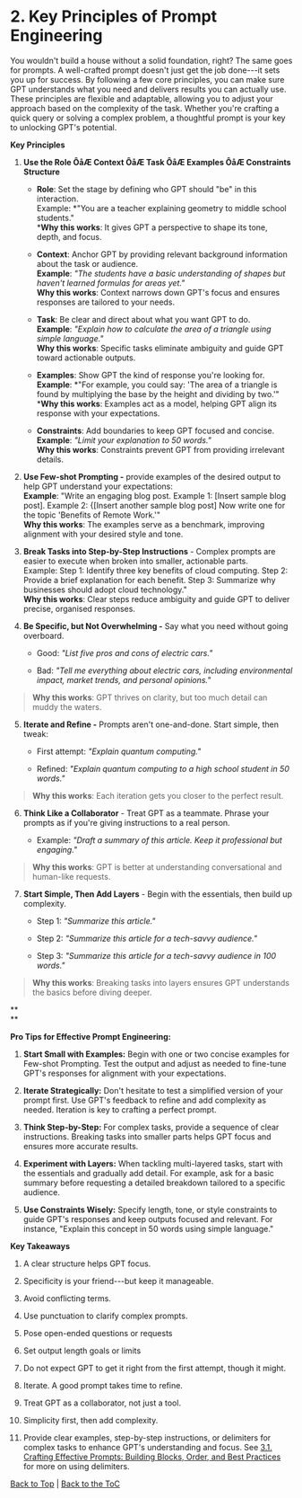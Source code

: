 <a name="top"></a>

# 2. Key Principles of Prompt Engineering

You wouldn't build a house without a solid foundation, right? The same
goes for prompts. A well-crafted prompt doesn't just get the job
done---it sets you up for success. By following a few core principles,
you can make sure GPT understands what you need and delivers results you
can actually use. These principles are flexible and adaptable, allowing
you to adjust your approach based on the complexity of the task. Whether
you're crafting a quick query or solving a complex problem, a thoughtful
prompt is your key to unlocking GPT's potential.

**Key Principles**

1.  **Use the Role ÔåÆ Context ÔåÆ Task ÔåÆ Examples ÔåÆ Constraints Structure**

    -   **Role**: Set the stage by defining who GPT should \"be\" in
        this interaction.\
        Example: *\"You are a teacher explaining geometry to middle
        school students.\"\
        ***Why this works**: It gives GPT a perspective to shape its
        tone, depth, and focus.

    -   **Context**: Anchor GPT by providing relevant background
        information about the task or audience.\
        **Example**: *\"The students have a basic understanding of
        shapes but haven't learned formulas for areas yet.\"*\
        **Why this works**: Context narrows down GPT's focus and ensures
        responses are tailored to your needs.

    -   **Task**: Be clear and direct about what you want GPT to do.\
        **Example**: *\"Explain how to calculate the area of a triangle
        using simple language.\"*\
        **Why this works**: Specific tasks eliminate ambiguity and guide
        GPT toward actionable outputs.

    -   **Examples**: Show GPT the kind of response you're looking for.\
        **Example**: *\"For example, you could say: \'The area of a
        triangle is found by multiplying the base by the height and
        dividing by two.\'\"\
        ***Why this works**: Examples act as a model, helping GPT align
        its response with your expectations.

    -   **Constraints**: Add boundaries to keep GPT focused and
        concise.\
        **Example**: *\"Limit your explanation to 50 words.\"*\
        **Why this works**: Constraints prevent GPT from providing
        irrelevant details.

2.  **Use Few-shot Prompting -** provide examples of the desired output
    to help GPT understand your expectations:\
    **Example**: \"Write an engaging blog post. Example 1: \[Insert
    sample blog post\]. Example 2: {\[Insert another sample blog post\]
    Now write one for the topic \'Benefits of Remote Work.'"\
    **Why this works**: The examples serve as a benchmark, improving
    alignment with your desired style and tone.

3.  **Break Tasks into Step-by-Step Instructions** - Complex prompts are
    easier to execute when broken into smaller, actionable parts.\
    Example: Step 1: Identify three key benefits of cloud computing.
    Step 2: Provide a brief explanation for each benefit. Step 3:
    Summarize why businesses should adopt cloud technology.\"\
    **Why this works**: Clear steps reduce ambiguity and guide GPT to
    deliver precise, organised responses.

4.  **Be Specific, but Not Overwhelming -** Say what you need without
    going overboard.

    -   Good: *\"List five pros and cons of electric cars.\"*

    -   Bad: *\"Tell me everything about electric cars, including
        environmental impact, market trends, and personal opinions.\"*

> **Why this works**: GPT thrives on clarity, but too much detail can
> muddy the waters.

5.  **Iterate and Refine -** Prompts aren't one-and-done. Start simple,
    then tweak:

    -   First attempt: *\"Explain quantum computing.\"*

    -   Refined: *\"Explain quantum computing to a high school student
        in 50 words.\"*

> **Why this works**: Each iteration gets you closer to the perfect
> result.

6.  **Think Like a Collaborator** - Treat GPT as a teammate. Phrase your
    prompts as if you're giving instructions to a real person.

    -   Example: *\"Draft a summary of this article. Keep it
        professional but engaging.\"*

> **Why this works**: GPT is better at understanding conversational and
> human-like requests.

7.  **Start Simple, Then Add Layers** - Begin with the essentials, then
    build up complexity.

    -   Step 1: *\"Summarize this article.\"*

    -   Step 2: *\"Summarize this article for a tech-savvy audience.\"*

    -   Step 3: *\"Summarize this article for a tech-savvy audience in
        100 words.\"*

> **Why this works**: Breaking tasks into layers ensures GPT understands
> the basics before diving deeper.

**\
**

**Pro Tips for Effective Prompt Engineering:**

1.  **Start Small with Examples:** Begin with one or two concise
    examples for Few-shot Prompting. Test the output and adjust as
    needed to fine-tune GPT's responses for alignment with your
    expectations.

2.  **Iterate Strategically:** Don't hesitate to test a simplified
    version of your prompt first. Use GPT\'s feedback to refine and add
    complexity as needed. Iteration is key to crafting a perfect prompt.

3.  **Think Step-by-Step:** For complex tasks, provide a sequence of
    clear instructions. Breaking tasks into smaller parts helps GPT
    focus and ensures more accurate results.

4.  **Experiment with Layers:** When tackling multi-layered tasks, start
    with the essentials and gradually add detail. For example, ask for a
    basic summary before requesting a detailed breakdown tailored to a
    specific audience.

5.  **Use Constraints Wisely:** Specify length, tone, or style
    constraints to guide GPT's responses and keep outputs focused and
    relevant. For instance, \"Explain this concept in 50 words using
    simple language.\"

**Key Takeaways**

1.  A clear structure helps GPT focus.

2.  Specificity is your friend---but keep it manageable.

3.  Avoid conflicting terms.

4.  Use punctuation to clarify complex prompts.

5.  Pose open-ended questions or requests

6.  Set output length goals or limits

7.  Do not expect GPT to get it right from the first attempt, though it
    might.

8.  Iterate. A good prompt takes time to refine.

9.  Treat GPT as a collaborator, not just a tool.

10. Simplicity first, then add complexity.

11. Provide clear examples, step-by-step instructions, or delimiters for
    complex tasks to enhance GPT's understanding and focus. 
    See [3.1. Crafting Effective Prompts: Building Blocks, Order, and Best Practices](guide/3.1-crafting-prompts.md)
    for more on using delimiters.

[Back to Top](#top) | [Back to the ToC](../ReadMe.md)